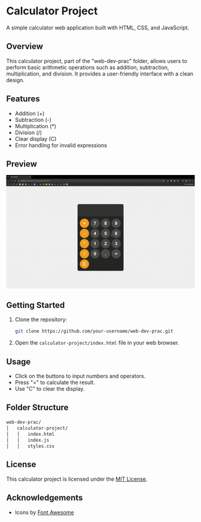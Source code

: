 # Calculator Project

A simple calculator web application built with HTML, CSS, and JavaScript.

## Overview

This calculator project, part of the "web-dev-prac" folder, allows users to perform basic arithmetic operations such as addition, subtraction, multiplication, and division. It provides a user-friendly interface with a clean design.

## Features

- Addition (+)
- Subtraction (-)
- Multiplication (*)
- Division (/)
- Clear display (C)
- Error handling for invalid expressions

## Preview

![Calculator Demo](https://github.com/kartabyakrishna/KartabyaKrishna/blob/main/Assets/Web-Dev-Prac/Calculator%20demo.gif)

## Getting Started

1. Clone the repository:

   ```bash
   git clone https://github.com/your-username/web-dev-prac.git
   ```

2. Open the `calculator-project/index.html` file in your web browser.

## Usage

- Click on the buttons to input numbers and operators.
- Press "=" to calculate the result.
- Use "C" to clear the display.

## Folder Structure

```
web-dev-prac/
│   calculator-project/
│   │   index.html
│   │   index.js
│   │   styles.css
```

## License

This calculator project is licensed under the [MIT License](LICENSE).

## Acknowledgements

- Icons by [Font Awesome](https://fontawesome.com/)
